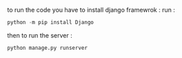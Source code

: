 to run the code you have to install django framewrok : 
  run : 
  ```python
  python -m pip install Django
  ```
then to run the server : 
```python
python manage.py runserver
```
